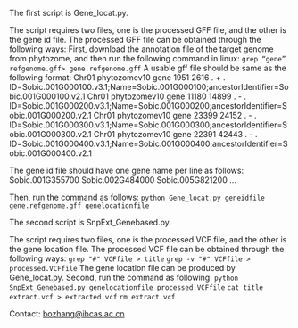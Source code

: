 The first script  is Gene_locat.py.

The script requires two files, one is the processed GFF file, and the other is the gene id file.
The processed GFF file can be obtained through the following ways:
First, download the annotation file of the target genome from phytozome, and then run the following command in linux:
`grep “gene” refgenome.gff> gene.refgenome.gff`
A usable gff file should be same as the following format:
Chr01 phytozomev10 gene 1951 2616 . + . ID=Sobic.001G000100.v3.1;Name=Sobic.001G000100;ancestorIdentifier=Sobic.001G000100.v2.1
Chr01 phytozomev10 gene 11180 14899 . - . ID=Sobic.001G000200.v3.1;Name=Sobic.001G000200;ancestorIdentifier=Sobic.001G000200.v2.1
Chr01 phytozomev10 gene 23399 24152 . - . ID=Sobic.001G000300.v3.1;Name=Sobic.001G000300;ancestorIdentifier=Sobic.001G000300.v2.1
Chr01 phytozomev10 gene 22391 42443 . - . ID=Sobic.001G000400.v3.1;Name=Sobic.001G000400;ancestorIdentifier=Sobic.001G000400.v2.1

The gene id file should have one gene name per line as follows:
Sobic.001G355700
Sobic.002G484000
Sobic.005G821200
...

Then, run the command as follows:
`python Gene_locat.py geneidfile gene.refgenome.gff genelocationfile`

The second script is SnpExt_Genebased.py.

The script requires two files, one is the processed VCF file, and the other is the gene location file.
The processed VCF file can be obtained through the following ways:
`grep "#" VCFfile > title`
`grep -v "#" VCFfile > processed.VCFfile`
The gene location file can be produced by Gene_locat.py.
Second, run the command as following:
`python SnpExt_Genebased.py genelocationfile processed.VCFfile`
`cat title extract.vcf > extracted.vcf`
`rm extract.vcf`

Contact: bozhang@ibcas.ac.cn